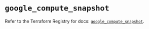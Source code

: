 # `google_compute_snapshot`

Refer to the Terraform Registry for docs: [`google_compute_snapshot`](https://registry.terraform.io/providers/hashicorp/google/6.49.3/docs/resources/compute_snapshot).
